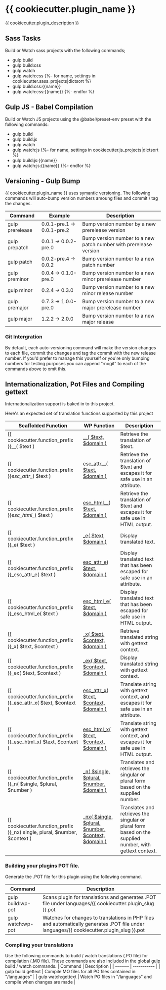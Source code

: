 # {{ cookiecutter.plugin_name }}
{{ cookiecutter.plugin_description }}

## Sass Tasks
Build or Watch sass projects with the following commands;
- gulp build
- gulp build:css
- gulp watch
- gulp watch:css
{%- for name, settings in cookiecutter.sass_projects|dictsort %}
- gulp build:css:{{name}}
- gulp watch:css:{{name}}
{%- endfor %}

## Gulp JS - Babel Compilation
Build or Watch JS projects using the @babel/preset-env preset with the following commands:
- gulp build
- gulp build:js
- gulp watch
- gulp watch:js
{%- for name, settings in cookiecutter.js_projects|dictsort %}
- gulp build:js:{{name}}
- gulp watch:js:{{name}}
{%- endfor %}


## Versioning - Gulp Bump
{{ cookiecutter.plugin_name }} uses [symantic versioning](https://semver.org/). The following commands will auto-bump version numbers amoung files and commit / tag the changes.

| Command | Example | Description |
| ------- | ------- | ----------- |
| gulp prerelease | 0.0.1-pre.1 -> 0.0.1-pre.2 | Bump version number by a new prerelease version |
| gulp prepatch | 0.0.1 -> 0.0.2-pre.0 | Bump version number to a new patch number with prerelease version |
| gulp patch | 0.0.2-pre.4 -> 0.0.2 | Bump version number to a new patch number |
| gulp preminor | 0.0.4 -> 0.1.0-pre.0 | Bump version number to a new minor prerelease number |
| gulp minor | 0.2.4 -> 0.3.0 | Bump version number to a new minor release number |
| gulp premajor | 0.7.3 ->  1.0.0-pre.0 | Bump version number to a new major prerelease number |
| gulp major | 1.2.2 -> 2.0.0 | Bump version number to a new major release |

### Git Intergration
By default, each auto-versioning command will make the version changes to each file, commit the changes and tag the commit with the new release number. If you'd prefer to manage this yourself or you're only bumping numbers for testing purposes you can append ":nogit" to each of the commands above to omit this.


## Internationalization, Pot Files and Compiling gettext
Internationalization support is baked in to this project.

Here's an expected set of translation functions supported by this project

| Scaffolded Function | WP Function | Description |
| -------- | ----------- | ----------- |
| {{ cookiecutter.function_prefix }}__( $text ) | [__( $text, $domain )](https://developer.wordpress.org/reference/functions/__/) | Retrieve the translation of $text. |
| {{ cookiecutter.function_prefix }}_esc_attr__( $text ) | [esc_attr__( $text, $domain )](https://developer.wordpress.org/reference/functions/esc_attr__/) | Retrieve the translation of $text and escapes it for safe use in an attribute. |
| {{ cookiecutter.function_prefix }}_esc_html__( $text ) | [esc_html__( $text, $domain )](https://developer.wordpress.org/reference/functions/esc_html__/) | Retrieve the translation of $text and escapes it for safe use in HTML output. |
| {{ cookiecutter.function_prefix }}_e( $text ) | [_e( $text, $domain )](https://developer.wordpress.org/reference/functions/_e/) | Display translated text. |
| {{ cookiecutter.function_prefix }}_esc_attr_e( $text ) | [esc_attr_e( $text, $domain )](https://developer.wordpress.org/reference/functions/esc_attr_e/) | Display translated text that has been escaped for safe use in an attribute. |
| {{ cookiecutter.function_prefix }}_esc_html_e( $text ) | [esc_html_e( $text, $domain )](https://developer.wordpress.org/reference/functions/esc_html_e/) | Display translated text that has been escaped for safe use in HTML output. |
| {{ cookiecutter.function_prefix }}_x( $text, $context ) | [_x( $text, $context, $domain )](https://developer.wordpress.org/reference/functions/_x/) | Retrieve translated string with gettext context. |
| {{ cookiecutter.function_prefix }}_ex( $text, $context ) | [_ex( $text, $context, $domain )](https://developer.wordpress.org/reference/functions/_ex/) | Display translated string with gettext context. |
| {{ cookiecutter.function_prefix }}_esc_attr_x( $text, $context ) | [esc_attr_x( $text, $context, $domain )](https://developer.wordpress.org/reference/functions/esc_attr_x/) | Translate string with gettext context, and escapes it for safe use in an attribute. |
| {{ cookiecutter.function_prefix }}_esc_html_x( $text, $context ) | [esc_html_x( $text, $context, $domain )](https://developer.wordpress.org/reference/functions/esc_html_x/) | Translate string with gettext context, and escapes it for safe use in HTML output. |
| {{ cookiecutter.function_prefix }}_n( $single, $plural, $number ) | [_n( $single, $plural, $number, $domain )](https://developer.wordpress.org/reference/functions/_n/) | Translates and retrieves the singular or plural form based on the supplied number. |
| {{ cookiecutter.function_prefix }}_nx( single, plural, $number, $context ) | [_nx( $single, $plural, $number, $context, $domain )](https://developer.wordpress.org/reference/functions/_nx/) | Translates and retrieves the singular or plural form based on the supplied number, with gettext context. |


### Building your plugins POT file.
Generate the .POT file for this plugin using the following command.

| Command | Description |
| ------- | ----------- |
| gulp build:wp-pot | Scans plugin for translations and generates .POT file under languages/{{ cookiecutter.plugin_slug }}.pot |
| gulp watch:wp-pot | Watches for changes to translations in PHP files and automatically generates .POT file under languages/{{ cookiecutter.plugin_slug }}.pot |

### Compiling your translations
Use the following commands to build / watch translations (.PO file) for compilation (.MO file). These commands are also included in the global gulp build / watch commands.
| Command | Description | 
| ------- | ----------- | 
| gulp build:gettext | Compile MO files for all PO files contained in "/languages" |
| gulp watch:gettext | Watch PO files in "/languages" and compile when changes are made |
